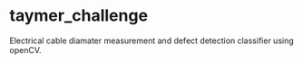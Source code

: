 # taymer_challenge
Electrical cable diamater measurement and defect detection classifier using openCV. 
